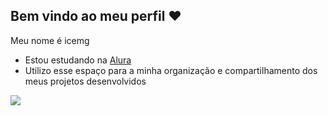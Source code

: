 ## Bem vindo ao meu perfil ❤️

 Meu nome é icemg

 - Estou estudando na [Alura](https://www.alura.com.br)
 - Utilizo esse espaço para a minha organização e compartilhamento dos meus projetos desenvolvidos
  
![](https://media1.tenor.com/m/SGamipVYbjUAAAAC/oie-goose.gif)
